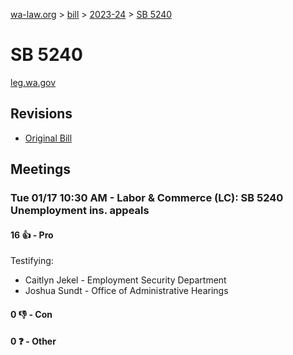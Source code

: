 [wa-law.org](/) > [bill](/bill/) > [2023-24](/bill/2023-24/) > [SB 5240](/bill/2023-24/sb/5240/)

# SB 5240
[leg.wa.gov](https://app.leg.wa.gov/billsummary?BillNumber=5240&Year=2023&Initiative=false)

## Revisions
* [Original Bill](1/)

## Meetings
### Tue 01/17 10:30 AM - Labor & Commerce (LC): SB 5240 Unemployment ins. appeals
#### 16 👍 - Pro
Testifying:
* Caitlyn Jekel - Employment Security Department
* Joshua  Sundt - Office of Administrative Hearings

#### 0 👎 - Con

#### 0 ❓ - Other
